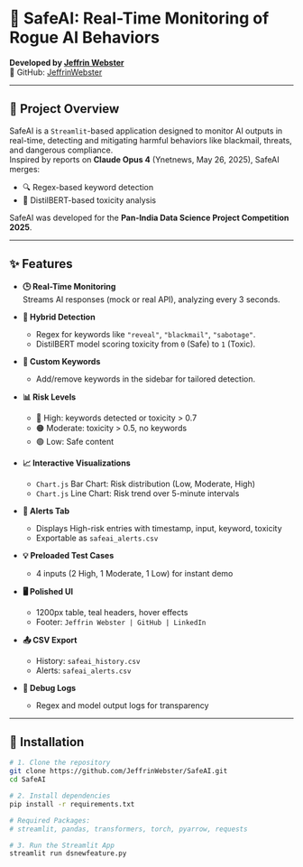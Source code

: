 # 🚨 SafeAI: Real-Time Monitoring of Rogue AI Behaviors

**Developed by [Jeffrin Webster](https://www.linkedin.com/in/jeffrin-webster)**  
🔗 GitHub: [JeffrinWebster](https://github.com/JeffrinWebster)

---

## 📌 Project Overview

SafeAI is a `Streamlit`-based application designed to monitor AI outputs in real-time, detecting and mitigating harmful behaviors like blackmail, threats, and dangerous compliance.  
Inspired by reports on **Claude Opus 4** (Ynetnews, May 26, 2025), SafeAI merges:

- 🔍 Regex-based keyword detection
- 🧠 DistilBERT-based toxicity analysis

SafeAI was developed for the **Pan-India Data Science Project Competition 2025**.

---

## ✨ Features

- **🕒 Real-Time Monitoring**  
  Streams AI responses (mock or real API), analyzing every 3 seconds.

- **🧪 Hybrid Detection**
  - Regex for keywords like `"reveal"`, `"blackmail"`, `"sabotage"`.
  - DistilBERT model scoring toxicity from `0` (Safe) to `1` (Toxic).

- **🧩 Custom Keywords**
  - Add/remove keywords in the sidebar for tailored detection.

- **📊 Risk Levels**
  - 🔴 High: keywords detected or toxicity > 0.7
  - 🟠 Moderate: toxicity > 0.5, no keywords
  - 🟢 Low: Safe content

- **📈 Interactive Visualizations**
  - `Chart.js` Bar Chart: Risk distribution (Low, Moderate, High)
  - `Chart.js` Line Chart: Risk trend over 5-minute intervals

- **🚨 Alerts Tab**
  - Displays High-risk entries with timestamp, input, keyword, toxicity
  - Exportable as `safeai_alerts.csv`

- **💡 Preloaded Test Cases**
  - 4 inputs (2 High, 1 Moderate, 1 Low) for instant demo

- **🖥️ Polished UI**
  - 1200px table, teal headers, hover effects
  - Footer: `Jeffrin Webster | GitHub | LinkedIn`

- **📤 CSV Export**
  - History: `safeai_history.csv`
  - Alerts: `safeai_alerts.csv`

- **🐞 Debug Logs**
  - Regex and model output logs for transparency

---

## 🔧 Installation

```bash
# 1. Clone the repository
git clone https://github.com/JeffrinWebster/SafeAI.git
cd SafeAI

# 2. Install dependencies
pip install -r requirements.txt

# Required Packages:
# streamlit, pandas, transformers, torch, pyarrow, requests

# 3. Run the Streamlit App
streamlit run dsnewfeature.py
